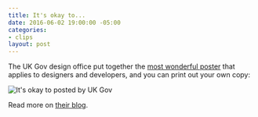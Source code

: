 ```yaml
---
title: It's okay to...
date: 2016-06-02 19:00:00 -05:00
categories:
- clips
layout: post
---
```


The UK Gov design office put together the [most wonderful poster](http://govdesign.tumblr.com/post/144909646023/download-the-poster-its-ok-to) that applies to designers and developers, and you can print out your own copy:

![It's okay to posted by UK Gov](http://66.media.tumblr.com/efba61875c6840522631ee28ca25ef56/tumblr_o7qo29WYqN1vqjzzho1_1280.jpg)

Read more on [their blog](https://gds.blog.gov.uk/2016/05/25/its-ok-to-say-whats-ok/).

